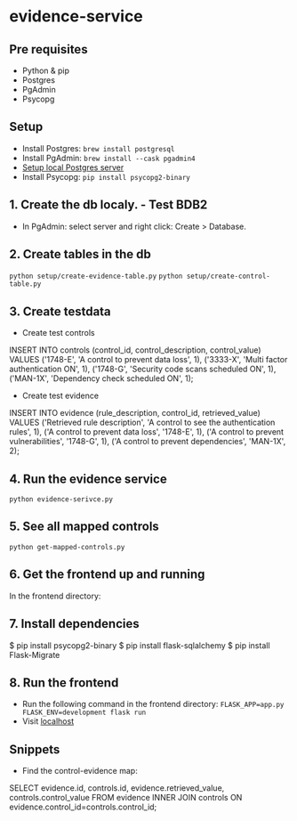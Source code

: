 # evidence-service

## Pre requisites

- Python & pip
- Postgres
- PgAdmin
- Psycopg
## Setup

- Install Postgres: `brew install postgresql`
- Install PgAdmin: `brew install --cask pgadmin4`
- [Setup local Postgres server](https://docs.bitnami.com/installer/apps/canvaslms/administration/configure-pgadmin/)
- Install Psycopg: `pip install psycopg2-binary`

## 1.  Create the db localy. - Test BDB2

- In PgAdmin: select server and right click: Create > Database.

## 2. Create tables in the db


`python setup/create-evidence-table.py`
`python setup/create-control-table.py`

## 3. Create testdata

- Create test controls

INSERT INTO controls (control_id, control_description, control_value)
VALUES
('1748-E', 'A control to prevent data loss', 1),
('3333-X', 'Multi factor authentication ON', 1),
('1748-G', 'Security code scans scheduled ON', 1),
('MAN-1X', 'Dependency check scheduled ON', 1);


- Create test evidence

INSERT INTO evidence (rule_description, control_id, retrieved_value)
VALUES
('Retrieved rule description', 'A control to see the authentication rules', 1),
('A control to prevent data loss', '1748-E', 1),
('A control to prevent vulnerabilities', '1748-G', 1),
('A control to prevent dependencies', 'MAN-1X', 2);

## 4. Run the evidence service

`python evidence-serivce.py`

## 5. See all mapped controls

`python get-mapped-controls.py`

## 6. Get the frontend up and running

In the frontend directory:
## 7. Install dependencies

$ pip install psycopg2-binary
$ pip install flask-sqlalchemy
$ pip install Flask-Migrate

## 8. Run the frontend

- Run the following command in the frontend directory: `FLASK_APP=app.py FLASK_ENV=development flask run`
- Visit [localhost](http://127.0.0.1:5000/)


## Snippets

- Find the control-evidence map:

SELECT evidence.id, controls.id, evidence.retrieved_value, controls.control_value FROM evidence INNER JOIN controls ON evidence.control_id=controls.control_id;
